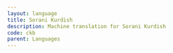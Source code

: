 ```yaml
---
layout: language
title: Sorani Kurdish
description: Machine translation for Sorani Kurdish
code: ckb
parent: Languages
---
```

